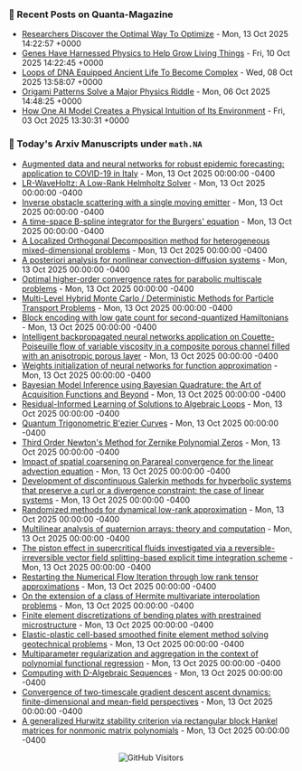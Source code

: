 ### 📝 Recent Posts on Quanta-Magazine
<!-- quanta starts -->
* <a href="https://www.quantamagazine.org/researchers-discover-the-optimal-way-to-optimize-20251013/">Researchers Discover the Optimal Way To Optimize</a> - Mon, 13 Oct 2025 14:22:57 +0000
* <a href="https://www.quantamagazine.org/genes-have-harnessed-physics-to-help-grow-living-things-20251010/">Genes Have Harnessed Physics to Help Grow Living Things</a> - Fri, 10 Oct 2025 14:22:45 +0000
* <a href="https://www.quantamagazine.org/loops-of-dna-equipped-ancient-life-to-become-complex-20251008/">Loops of DNA Equipped Ancient Life To Become Complex</a> - Wed, 08 Oct 2025 13:58:07 +0000
* <a href="https://www.quantamagazine.org/origami-patterns-solve-a-major-physics-riddle-20251006/">Origami Patterns Solve a Major Physics Riddle</a> - Mon, 06 Oct 2025 14:48:25 +0000
* <a href="https://www.quantamagazine.org/how-one-ai-model-creates-a-physical-intuition-of-its-environment-20251003/">How One AI Model Creates a Physical Intuition of Its Environment</a> - Fri, 03 Oct 2025 13:30:31 +0000
<!-- quanta ends -->


### 📝 Today's Arxiv Manuscripts under ``math.NA``
<!-- arxiv-math-na starts -->
* <a href="https://arxiv.org/abs/2510.09192">Augmented data and neural networks for robust epidemic forecasting: application to COVID-19 in Italy</a> - Mon, 13 Oct 2025 00:00:00 -0400
* <a href="https://arxiv.org/abs/2510.09352">LR-WaveHoltz: A Low-Rank Helmholtz Solver</a> - Mon, 13 Oct 2025 00:00:00 -0400
* <a href="https://arxiv.org/abs/2510.09385">Inverse obstacle scattering with a single moving emitter</a> - Mon, 13 Oct 2025 00:00:00 -0400
* <a href="https://arxiv.org/abs/2510.09408">A time-space B-spline integrator for the Burgers' equation</a> - Mon, 13 Oct 2025 00:00:00 -0400
* <a href="https://arxiv.org/abs/2510.09442">A Localized Orthogonal Decomposition method for heterogeneous mixed-dimensional problems</a> - Mon, 13 Oct 2025 00:00:00 -0400
* <a href="https://arxiv.org/abs/2510.09449">A posteriori analysis for nonlinear convection-diffusion systems</a> - Mon, 13 Oct 2025 00:00:00 -0400
* <a href="https://arxiv.org/abs/2510.09514">Optimal higher-order convergence rates for parabolic multiscale problems</a> - Mon, 13 Oct 2025 00:00:00 -0400
* <a href="https://arxiv.org/abs/2510.09545">Multi-Level Hybrid Monte Carlo / Deterministic Methods for Particle Transport Problems</a> - Mon, 13 Oct 2025 00:00:00 -0400
* <a href="https://arxiv.org/abs/2510.08644">Block encoding with low gate count for second-quantized Hamiltonians</a> - Mon, 13 Oct 2025 00:00:00 -0400
* <a href="https://arxiv.org/abs/2510.08745">Intelligent backpropagated neural networks application on Couette-Poiseuille flow of variable viscosity in a composite porous channel filled with an anisotropic porous layer</a> - Mon, 13 Oct 2025 00:00:00 -0400
* <a href="https://arxiv.org/abs/2510.08780">Weights initialization of neural networks for function approximation</a> - Mon, 13 Oct 2025 00:00:00 -0400
* <a href="https://arxiv.org/abs/2510.08974">Bayesian Model Inference using Bayesian Quadrature: the Art of Acquisition Functions and Beyond</a> - Mon, 13 Oct 2025 00:00:00 -0400
* <a href="https://arxiv.org/abs/2510.09317">Residual-Informed Learning of Solutions to Algebraic Loops</a> - Mon, 13 Oct 2025 00:00:00 -0400
* <a href="https://arxiv.org/abs/2510.09336">Quantum Trigonometric B'ezier Curves</a> - Mon, 13 Oct 2025 00:00:00 -0400
* <a href="https://arxiv.org/abs/0705.1329">Third Order Newton's Method for Zernike Polynomial Zeros</a> - Mon, 13 Oct 2025 00:00:00 -0400
* <a href="https://arxiv.org/abs/2111.10228">Impact of spatial coarsening on Parareal convergence for the linear advection equation</a> - Mon, 13 Oct 2025 00:00:00 -0400
* <a href="https://arxiv.org/abs/2405.04347">Development of discontinuous Galerkin methods for hyperbolic systems that preserve a curl or a divergence constraint: the case of linear systems</a> - Mon, 13 Oct 2025 00:00:00 -0400
* <a href="https://arxiv.org/abs/2410.17091">Randomized methods for dynamical low-rank approximation</a> - Mon, 13 Oct 2025 00:00:00 -0400
* <a href="https://arxiv.org/abs/2412.05409">Multilinear analysis of quaternion arrays: theory and computation</a> - Mon, 13 Oct 2025 00:00:00 -0400
* <a href="https://arxiv.org/abs/2503.07449">The piston effect in supercritical fluids investigated via a reversible-irreversible vector field splitting-based explicit time integration scheme</a> - Mon, 13 Oct 2025 00:00:00 -0400
* <a href="https://arxiv.org/abs/2509.08474">Restarting the Numerical Flow Iteration through low rank tensor approximations</a> - Mon, 13 Oct 2025 00:00:00 -0400
* <a href="https://arxiv.org/abs/2509.14359">On the extension of a class of Hermite multivariate interpolation problems</a> - Mon, 13 Oct 2025 00:00:00 -0400
* <a href="https://arxiv.org/abs/2509.26438">Finite element discretizations of bending plates with prestrained microstructure</a> - Mon, 13 Oct 2025 00:00:00 -0400
* <a href="https://arxiv.org/abs/2510.07687">Elastic-plastic cell-based smoothed finite element method solving geotechnical problems</a> - Mon, 13 Oct 2025 00:00:00 -0400
* <a href="https://arxiv.org/abs/2405.04147">Multiparameter regularization and aggregation in the context of polynomial functional regression</a> - Mon, 13 Oct 2025 00:00:00 -0400
* <a href="https://arxiv.org/abs/2412.20630">Computing with D-Algebraic Sequences</a> - Mon, 13 Oct 2025 00:00:00 -0400
* <a href="https://arxiv.org/abs/2501.17122">Convergence of two-timescale gradient descent ascent dynamics: finite-dimensional and mean-field perspectives</a> - Mon, 13 Oct 2025 00:00:00 -0400
* <a href="https://arxiv.org/abs/2508.14376">A generalized Hurwitz stability criterion via rectangular block Hankel matrices for nonmonic matrix polynomials</a> - Mon, 13 Oct 2025 00:00:00 -0400
<!-- arxiv-math-na ends -->

<div align="center">
  
![GitHub Visitors](https://api.visitorbadge.io/api/visitors?path=https%3A%2F%2Fgithub.com%2Flowrank&label=profile%20views&labelColor=%231e1e2e&countColor=%23cba6f7)



</div>
